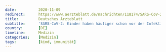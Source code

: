 ```yaml
---
date:          2020-11-09
redirect:      https://www.aerzteblatt.de/nachrichten/118174/SARS-CoV-2-Kinder-haben-haeufiger-schon-vor-der-Infektion-protektive-Antikoerper
title:         Deutsches Ärzteblatt
subtitle:      'SARS-CoV-2: Kinder haben häufiger schon vor der Infektion protektive Antikörper'
country:       [DE]
timeline:      Medizin
categories:    [Medizin]
tags:          [kind, immunität]
---
```

